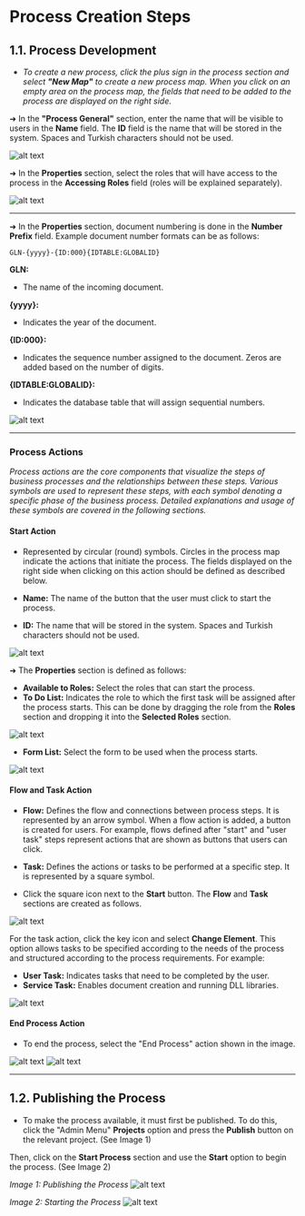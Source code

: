 # Process Creation Steps

## 1.1. Process Development

- _To create a new process, click the plus sign in the process section and select **"New Map"** to create a new process map. When you click on an empty area on the process map, the fields that need to be added to the process are displayed on the right side._

➜ In the **"Process General"** section, enter the name that will be visible to users in the **Name** field. The **ID** field is the name that will be stored in the system. Spaces and Turkish characters should not be used.

![alt text](/TimyaBPM-Documents/surecc1.png)

➜ In the **Properties** section, select the roles that will have access to the process in the **Accessing Roles** field (roles will be explained separately).

![alt text](/TimyaBPM-Documents/surecc2.png)

---

➜ In the **Properties** section, document numbering is done in the **Number Prefix** field. Example document number formats can be as follows:

`GLN-{yyyy}-{ID:000}{IDTABLE:GLOBALID}`

**GLN:**
- The name of the incoming document.

**{yyyy}:**
- Indicates the year of the document.

**{ID:000}:**
- Indicates the sequence number assigned to the document. Zeros are added based on the number of digits.

**{IDTABLE:GLOBALID}:**
- Indicates the database table that will assign sequential numbers.

![alt text](/TimyaBPM-Documents/sıralama.png)

---

### Process Actions

_Process actions are the core components that visualize the steps of business processes and the relationships between these steps. Various symbols are used to represent these steps, with each symbol denoting a specific phase of the business process. Detailed explanations and usage of these symbols are covered in the following sections._

#### Start Action

- Represented by circular (round) symbols. Circles in the process map indicate the actions that initiate the process. The fields displayed on the right side when clicking on this action should be defined as described below.

- **Name:** The name of the button that the user must click to start the process.

- **ID:** The name that will be stored in the system. Spaces and Turkish characters should not be used.

![alt text](/TimyaBPM-Documents/surecc3.png)

➜ The **Properties** section is defined as follows:

- **Available to Roles:** Select the roles that can start the process.
- **To Do List:** Indicates the role to which the first task will be assigned after the process starts. This can be done by dragging the role from the **Roles** section and dropping it into the **Selected Roles** section.

![alt text](/TimyaBPM-Documents/roller8.png)

- **Form List:** Select the form to be used when the process starts.

![alt text](/TimyaBPM-Documents/surecc4.png)

#### Flow and Task Action

- **Flow:** Defines the flow and connections between process steps. It is represented by an arrow symbol. When a flow action is added, a button is created for users. For example, flows defined after "start" and "user task" steps represent actions that are shown as buttons that users can click.

- **Task:** Defines the actions or tasks to be performed at a specific step. It is represented by a square symbol.

- Click the square icon next to the **Start** button. The **Flow** and **Task** sections are created as follows.

![alt text](/TimyaBPM-Documents/surecg1.png)

For the task action, click the key icon and select **Change Element**. This option allows tasks to be specified according to the needs of the process and structured according to the process requirements. For example:

- **User Task:** Indicates tasks that need to be completed by the user.
- **Service Task:** Enables document creation and running DLL libraries.

![alt text](/TimyaBPM-Documents/anahtar.png)

#### End Process Action

- To end the process, select the "End Process" action shown in the image.

![alt text](/TimyaBPM-Documents/son1.png)
![alt text](/TimyaBPM-Documents/son2.png)

---

## 1.2. Publishing the Process

- To make the process available, it must first be published. To do this, click the "Admin Menu" **Projects** option and press the **Publish** button on the relevant project. (See Image 1)

Then, click on the **Start Process** section and use the **Start** option to begin the process. (See Image 2)

*Image 1: Publishing the Process*
![alt text](/TimyaBPM-Documents/surecc5.png)

*Image 2: Starting the Process*
![alt text](/TimyaBPM-Documents/surecc6.png)
